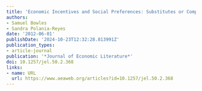 ```yaml
---
title: 'Economic Incentives and Social Preferences: Substitutes or Complements?'
authors:
- Samuel Bowles
- Sandra Polania-Reyes
date: '2012-06-01'
publishDate: '2024-10-23T12:32:28.813991Z'
publication_types:
- article-journal
publication: '*Journal of Economic Literature*'
doi: 10.1257/jel.50.2.368
links:
- name: URL
  url: https://www.aeaweb.org/articles?id=10.1257/jel.50.2.368
---
```

